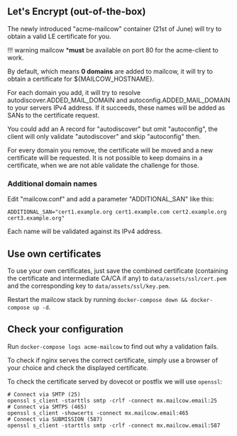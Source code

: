 ## Let's Encrypt (out-of-the-box)

The newly introduced "acme-mailcow" container (21st of June) will try to obtain a valid LE certificate for you.

!!! warning
    mailcow ***must** be available on port 80 for the acme-client to work.
    
By default, which means **0 domains** are added to mailcow, it will try to obtain a certificate for ${MAILCOW_HOSTNAME}.

For each domain you add, it will try to resolve autodiscover.ADDED_MAIL_DOMAIN and autoconfig.ADDED_MAIL_DOMAIN to your servers IPv4 address. If it succeeds, these names will be added as SANs to the certificate request.

You could add an A record for "autodiscover" but omit "autoconfig", the client will only validate "autodiscover" and skip "autoconfig" then.

For every domain you remove, the certificate will be moved and a new certificate will be requested. It is not possible to keep domains in a certificate, when we are not able validate the challenge for those.

### Additional domain names

Edit "mailcow.conf" and add a parameter "ADDITIONAL_SAN" like this:

```
ADDITIONAL_SAN="cert1.example.org cert1.example.com cert2.example.org cert3.example.org"
```

Each name will be validated against its IPv4 address.

## Use own certificates

To use your own certificates, just save the combined certificate (containing the certificate and intermediate CA/CA if any) to `data/assets/ssl/cert.pem` and the corresponding key to `data/assets/ssl/key.pem`.

Restart the mailcow stack by running `docker-compose down && docker-compose up -d`.

## Check your configuration

Run `docker-compose logs acme-mailcow` to find out why a validation fails.

To check if nginx serves the correct certificate, simply use a browser of your choice and check the displayed certificate.

To check the certificate served by dovecot or postfix we will use `openssl`:

```
# Connect via SMTP (25)
openssl s_client -starttls smtp -crlf -connect mx.mailcow.email:25
# Connect via SMTPS (465)
openssl s_client -showcerts -connect mx.mailcow.email:465
# Connect via SUBMISSION (587)
openssl s_client -starttls smtp -crlf -connect mx.mailcow.email:587
```
